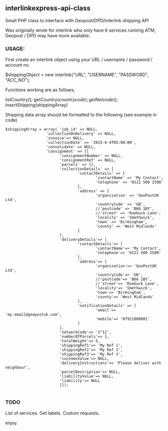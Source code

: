 ## interlinkexpress-api-class

Small PHP class to interface with Geopost/DPD/interlink shipping API

Was originally wrote for interlink who only have 6 services running ATM, Geopost / DPD may have more available.

### USAGE:

First create an interlink object using your URL / username / password / account no.

$shippingObject = new interlink("URL", "USERNAME", "PASSWORD", "ACC_NO");

Functions working are as follows;

listCountry();
getCountry($countrycode);
getNetcode();
insertShipping($shippingArray)

Shipping data array should be formatted to the following (see example in code)

```
$shippingArray = array( 'job_id' => NULL,
                  'collectionOnDelivery' => NULL,
                  'invoice'=> NULL,
                  'collectionDate' => '2015-6-4T05:00:00',
                  'consolidate' => NULL,
                  'consignment' => [[
                        'consignmentNumber' => NULL,
                        'consignmentRef' => NULL,
                        'parcels' => [],
                        'collectionDetails' => [
                                'contactDetails' => [
                                        'contactName' => 'My Contact',
                                        'telephone' => '0121 500 2500'
                                ],
                                'address' => [
                                        'organisation' => 'GeoPostUK Ltd',
                                        'countryCode' => 'GB',
                                        //'postcode' => 'B66 1BY',
                                        //'street' => 'Roebuck Lane',
                                        'locality' => 'Smethwick',
                                        'town' => 'Birmingham',
                                        'county' => 'West Midlands'
                                ]
                        ],
                        'deliveryDetails'=> [
                                'contactDetails'=> [
                                        'contactName'=> 'My Contact',
                                        'telephone'=> '0121 500 2500'
                                ],
                                'address'=> [
                                        'organisation'=> 'GeoPostUK Ltd',
                                        'countryCode'=> 'GB',
                                        //'postcode'=> 'B66 1BY',
                                        //'street'=> 'Roebuck Lane',
                                        'locality'=> 'Smethwick',
                                        'town'=> 'Birmingham',
                                        'county'=> 'West Midlands'
                                ],
                                'notificationDetails' => [
                                        'email'=> 'my.email@geopostuk.com',
                                        'mobile'=> '07921000001'
                                ]
                        ],
                        'networkCode'=> '2^12',
                        'numberOfParcels'=> 1,
                        'totalWeight'=> 5,
                        'shippingRef1'=> 'My Ref 1',
                        'shippingRef2'=> 'My Ref 2',
                        'shippingRef3'=> 'My Ref 3',
                        'customsValue'=> NULL,
                        'deliveryInstructions'=> 'Please deliver with neighbour',
                        'parcelDescription'=> NULL,
                        'liabilityValue'=> NULL,
                        'liability'=> NULL
                        ]]);


```

### TODO

List of services.
Get labels.
Custom requests.

enjoy.
